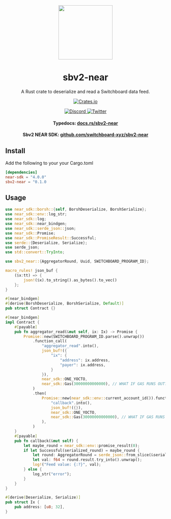 <div align="center">
  <a href="#">
    <img height="170" src="https://github.com/switchboard-xyz/sbv2-core/raw/main/website/static/img/icons/switchboard/avatar.svg" />
  </a>

  <h1>sbv2-near</h1>

  <p>A Rust crate to deserialize and read a Switchboard data feed.</p>

  <p>
  	<a href="https://crates.io/crates/sbv2-near">
      <img alt="Crates.io" src="https://img.shields.io/crates/v/sbv2-near?label=sbv2-near&logo=rust">
    </a>
  </p>

  <p>
    <a href="https://discord.gg/switchboardxyz">
      <img alt="Discord" src="https://img.shields.io/discord/841525135311634443?color=blueviolet&logo=discord&logoColor=white">
    </a>
    <a href="https://twitter.com/switchboardxyz">
      <img alt="Twitter" src="https://img.shields.io/twitter/follow/switchboardxyz?label=Follow+Switchboard" />
    </a>
  </p>

  <h4>
    <strong>Typedocs: </strong><a href="https://docs.rs/sbv2-near/latest/sbv2_near/">docs.rs/sbv2-near</a>
  </h4>
  <h4>
    <strong>Sbv2 NEAR SDK: </strong><a href="https://github.com/switchboard-xyz/sbv2-near">github.com/switchboard-xyz/sbv2-near</a>
  </h4>
</div>

## Install

Add the following to your your Cargo.toml

```toml
[dependencies]
near-sdk = "4.0.0"
sbv2-near = "0.1.0
```

## Usage

```rust
use near_sdk::borsh::{self, BorshDeserialize, BorshSerialize};
use near_sdk::env::log_str;
use near_sdk::log;
use near_sdk::near_bindgen;
use near_sdk::serde_json::json;
use near_sdk::Promise;
use near_sdk::PromiseResult::Successful;
use serde::{Deserialize, Serialize};
use serde_json;
use std::convert::TryInto;

use sbv2_near::{AggregatorRound, Uuid, SWITCHBOARD_PROGRAM_ID};

macro_rules! json_buf {
    ($x:tt) => {
        json!($x).to_string().as_bytes().to_vec()
    };
}

#[near_bindgen]
#[derive(BorshDeserialize, BorshSerialize, Default)]
pub struct Contract {}

#[near_bindgen]
impl Contract {
    #[payable]
    pub fn aggregator_read(&mut self, ix: Ix) -> Promise {
        Promise::new(SWITCHBOARD_PROGRAM_ID.parse().unwrap())
            .function_call(
                "aggregator_read".into(),
                json_buf!({
                    "ix": {
                        "address": ix.address,
                        "payer": ix.address,
                    }
                }),
                near_sdk::ONE_YOCTO,
                near_sdk::Gas(30000000000000), // WHAT IF GAS RUNS OUT?? need to make sure enough?
            )
            .then(
                Promise::new(near_sdk::env::current_account_id()).function_call(
                    "callback".into(),
                    json_buf!({}),
                    near_sdk::ONE_YOCTO,
                    near_sdk::Gas(30000000000000), // WHAT IF GAS RUNS OUT?? need to make sure enough?
                ),
            )
    }
    #[payable]
    pub fn callback(&mut self) {
        let maybe_round = near_sdk::env::promise_result(0);
        if let Successful(serialized_round) = maybe_round {
            let round: AggregatorRound = serde_json::from_slice(&serialized_round).unwrap();
            let val: f64 = round.result.try_into().unwrap();
            log!("Feed value: {:?}", val);
        } else {
            log_str("error");
        }
    }
}

#[derive(Deserialize, Serialize)]
pub struct Ix {
    pub address: [u8; 32],
}

```
